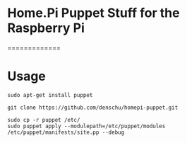 # Home.Pi Puppet Stuff for the Raspberry Pi
=============

# Usage

    sudo apt-get install puppet

    git clone https://github.com/denschu/homepi-puppet.git

    sudo cp -r puppet /etc/
    sudo puppet apply --modulepath=/etc/puppet/modules /etc/puppet/manifests/site.pp --debug